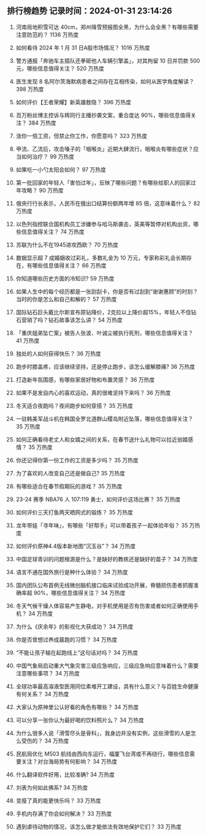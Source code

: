 
## 排行榜趋势 记录时间：2024-01-31 23:14:26
  
  1. 河南局地积雪可达 40cm，郑州降雪预报图全黑，为什么会全黑？有哪些需要注意防范的？ 1136 万热度
    
  2. 如何看待 2024 年 1 月 31 日A股市场情况？ 1016 万热度
    
  3. 警方通报「奔驰车主插队还拳砸他人车辆引擎盖」，对其拘留 10 日并罚款 500 元，哪些信息值得关注？ 520 万热度
    
  4. 医生发现 8 名阿尔茨海默病患者之间存在互相传染，如何从医学角度解读？ 398 万热度
    
  5. 如何评价【王者荣耀】新英雄敖隐？ 396 万热度
    
  6. 百万粉丝博主控诉与辉同行主播抄袭文案，重合度达 90%，哪些信息值得关注？ 384 万热度
    
  7. 涨你一倍工资，但禁止你工作，你愿意吗？ 323 万热度
    
  8. 甲流、乙流后，攻击嗓子的「咽喉炎」近期大肆流行，咽喉炎有哪些症状？应当如何治疗？ 99 万热度
    
  9. 如果吃一小勺太阳会如何？ 97 万热度
    
  10. 第一批回家的年轻人「害怕过年」，反映了哪些问题？有哪些给职人的回家过年攻略？ 90 万热度
    
  11. 俄央行行长表示，人民币在俄出口结算份额两年增 85 倍，这意味着什么？ 82 万热度
    
  12. 以色列指控联合国机构员工涉嫌参与哈马斯袭击，英美等暂停对机构出资，哪些信息值得关注？ 74 万热度
    
  13. 苏联为什么不在1945进攻西欧？ 70 万热度
    
  14. 数据显示超 7 成婚姻收过彩礼，多数礼金为 10 万元，专家称彩礼会长期存在，有哪些信息值得关注？ 66 万热度
    
  15. 你知道哪些历史方面的冷知识? 59 万热度
    
  16. 如果人生中的每个经历都是一张刮刮卡，你是否有过刮到“谢谢惠顾”的时刻？当时的你是怎么和自己和解的？ 57 万热度
    
  17. 国际钻石巨头戴比尔斯宣布原钻降价，2克拉以上降价超15%，年轻人不信钻石营销了吗？钻石故事该怎么讲？ 54 万热度
    
  18. 「重庆姐弟坠亡案」被告人张波、叶诚尘被执行死刑，哪些信息值得关注？ 41 万热度
    
  19. 独处的人如何获得快乐？ 36 万热度
    
  20. 跑步时膝盖疼，应该继续坚持，还是停止跑步，该怎么缓解膝痛? 36 万热度
    
  21. 打造新年氛围感，有哪些家居好物和布置灵感？ 36 万热度
    
  22. 如果不是发自内心的喜欢运动，真的很难坚持下来吗？ 36 万热度
    
  23. 冬天适合夜跑吗？夜间跑步如何穿搭？ 35 万热度
    
  24. 一驻韩美军战斗机在韩国全罗北道群山稷岛附近坠落，哪些信息值得关注？ 35 万热度
    
  25. 如何正确看待老丈人和女婿之间的关系，在春节送什么礼物可以拉近翁婿感情？ 35 万热度
    
  26. 你还记得你第一份工作的工资是多少吗？ 35 万热度
    
  27. 为了喜欢的人改变自己还是做自己? 35 万热度
    
  28. 有哪些适合在春节假期玩的游戏？ 35 万热度
    
  29. 23-24 赛季 NBA76 人 107:119 勇士，如何评价这场比赛？ 35 万热度
    
  30. 如何评价三天打鱼两天晒网式的锻炼？ 35 万热度
    
  31. 龙年带娃「寻年味」，有哪些「好帮手」可以带着孩子一起体验年俗？ 35 万热度
    
  32. 如何评价原神4.4版本新地图“沉玉谷”？ 34 万热度
    
  33. 中国足球青训的问题根源是什么？是缺好的教练还是缺好的苗子？ 34 万热度
    
  34. 语言不通在国外旅行是种什么体验？ 34 万热度
    
  35. 国内团队公布首例无线微创脑机接口临床试验成功开展，脊髓损伤患者抓握准确率超 90%，哪些信息值得关注？ 34 万热度
    
  36. 冬天气候干燥人体容易产生静电，对手机使用是否有伤害或者如何正确使用手机？ 34 万热度
    
  37. 为什么《庆余年》的影视化大获成功？ 34 万热度
    
  38. 你是否曾想过养成晨跑的习惯？ 34 万热度
    
  39. “不能让孩子输在起跑线上”这句话对吗？ 34 万热度
    
  40. 中国气象局启动重大气象灾害三级应急响应，三级应急响应意味着什么？需要注意哪些事项？ 34 万热度
    
  41. 全球功率最高溶液型医用同位素堆开工建设，具有什么意义？与百姓生命健康有何关系？ 34 万热度
    
  42. 大家认为原神里公认好看的角色有哪些？ 34 万热度
    
  43. 可以分享一张你认为最好喝的饮料照片么？ 34 万热度
    
  44. 为什么很多人说「滑雪尽头是骨科」，我身边并没有实例，这些滑雪的人是怎么受伤的？ 34 万热度
    
  45. 民航局优化 M503 航线由西向东运行，福厦飞台湾或不再绕行，哪些信息需要关注？对台海局势有何影响？ 34 万热度
    
  46. 什么翻译软件好用，比较准确? 34 万热度
    
  47. 刘表为何如此佛系? 34 万热度
    
  48. 变瘦了真的能更快乐吗？ 33 万热度
    
  49. 手机内存满了你会如何解决？ 33 万热度
    
  50. 遇到虐待动物的情况，该怎么做才能依法有效地保护它们？ 33 万热度
    